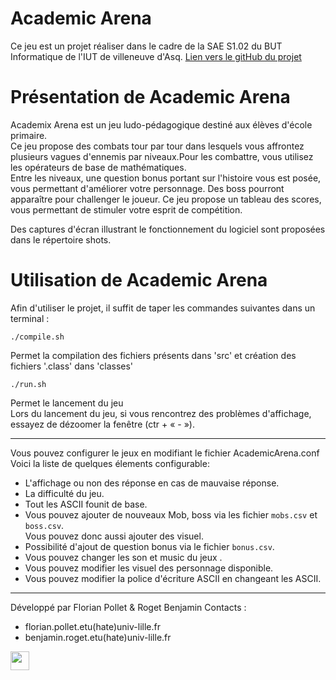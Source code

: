 Academic Arena
===========
Ce jeu est un projet réaliser dans le cadre de la SAE S1.02 du BUT Informatique de l'IUT de villeneuve d'Asq.
<a href="https://github.com/Strange500/Academic-Arena">Lien vers le gitHub du projet</a>


# Présentation de Academic Arena

Academix Arena est un jeu ludo-pédagogique destiné aux élèves d'école primaire.<br>
Ce jeu propose des combats tour par tour dans lesquels vous affrontez plusieurs vagues d'ennemis par niveaux.Pour les combattre, vous utilisez les opérateurs de base de mathématiques. <br>
Entre les niveaux, une question bonus portant sur l'histoire vous est posée, vous permettant d'améliorer votre personnage.
Des boss pourront apparaître pour challenger le joueur.
Ce jeu propose un tableau des scores, vous permettant de stimuler votre esprit de compétition.

Des captures d'écran illustrant le fonctionnement du logiciel sont proposées dans le répertoire shots.


# Utilisation de Academic Arena

Afin d'utiliser le projet, il suffit de taper les commandes suivantes dans un terminal :

```
./compile.sh
```
Permet la compilation des fichiers présents dans 'src' et création des fichiers '.class' dans 'classes'

```
./run.sh
```
Permet le lancement du jeu
<br>
Lors du lancement du jeu, si vous rencontrez des problèmes d'affichage, essayez de dézoomer la fenêtre (ctr + « - »).

<hr>

Vous pouvez configurer le jeux en modifiant le fichier AcademicArena.conf
<br>Voici la liste de quelques élements configurable: 
    <ul>
        <li>
            L'affichage ou non des réponse en cas de mauvaise réponse.
        </li>
        <li>
            La difficulté du jeu.
        </li>
        <li>
            Tout les ASCII founit de base.
        </li>
        <li>
            Vous pouvez ajouter de nouveaux Mob, boss via les fichier `mobs.csv` et `boss.csv`. <br>
            Vous pouvez donc aussi ajouter des visuel.
        </li>
        <li>
            Possibilité d'ajout de question bonus via le fichier `bonus.csv`.
        </li>
        <li>
            Vous pouvez changer les son et music du jeux .
        </li>
        <li>
            Vous pouvez modifier les visuel des personnage disponible.
        </li>
        <li>
            Vous pouvez modifier la police d'écriture ASCII en changeant les ASCII.
        </li>
    </ul>
<hr>

Développé par Florian Pollet & Roget Benjamin
Contacts : 
 - florian.pollet.etu(hate)univ-lille.fr 
 - benjamin.roget.etu(hate)univ-lille.fr

<img src="https://iut-b.univ-lille.fr/wp-content/uploads/2022/01/ulille.footer.png" height=30>

